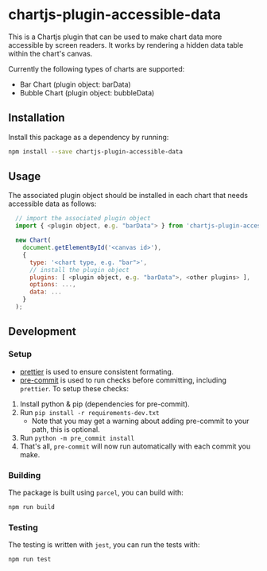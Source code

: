 # chartjs-plugin-accessible-data
This is a Chartjs plugin that can be used to make chart data more accessible by screen readers.
It works by rendering a hidden data table within the chart's canvas.

Currently the following types of charts are supported:
- Bar Chart (plugin object: barData)
- Bubble Chart (plugin object: bubbleData)

## Installation
Install this package as a dependency by running:
```bash
npm install --save chartjs-plugin-accessible-data
```

## Usage
The associated plugin object should be installed in each chart that needs accessible data
as follows:

```javascript
  // import the associated plugin object
  import { <plugin object, e.g. "barData"> } from 'chartjs-plugin-accessible-data';

  new Chart(
    document.getElementById('<canvas id>'),
    {
      type: '<chart type, e.g. "bar">',
      // install the plugin object
      plugins: [ <plugin object, e.g. "barData">, <other plugins> ],
      options: ...,
      data: ...
    }
  );
```

## Development

### Setup
- [prettier](https://prettier.io/) is used to ensure consistent formating.
- [pre-commit](https://pre-commit.com/index.html) is used to run checks before committing, including `prettier`.
To setup these checks:
1. Install python & pip (dependencies for pre-commit).
1. Run `pip install -r requirements-dev.txt`
   * Note that you may get a warning about adding pre-commit to your path, this is optional.
1. Run `python -m pre_commit install`
1. That's all, `pre-commit` will now run automatically with each commit you make.

### Building
The package is built using `parcel`, you can build with:

```bash
npm run build
```

### Testing
The testing is written with `jest`, you can run the tests with:

```bash
npm run test
```
